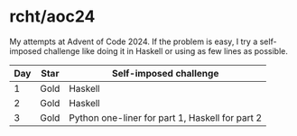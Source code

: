 # rcht/aoc24

My attempts at Advent of Code 2024. If the problem is easy, I try a self-imposed challenge like doing it in Haskell or using as few lines as possible. 

| Day | Star | Self-imposed challenge |
| - | - | - |
| 1 | Gold | Haskell | 
| 2 | Gold | Haskell |
| 3 | Gold | Python one-liner for part 1, Haskell for part 2 |
